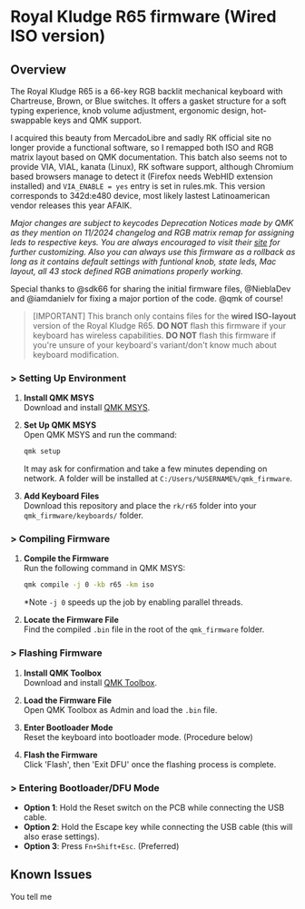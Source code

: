 # Royal Kludge R65 firmware (Wired ISO version)

## Overview

The Royal Kludge R65 is a 66-key RGB backlit mechanical keyboard with Chartreuse, Brown, or Blue switches. It offers a gasket structure for a soft typing experience, knob volume adjustment, ergonomic design, hot-swappable keys and QMK support.

I acquired this beauty from MercadoLibre and sadly RK official site no longer provide a functional software, so I remapped both ISO and RGB matrix layout based on QMK documentation. This batch also seems not to provide VIA, VIAL, kanata (Linux), RK software support, although Chromium based browsers manage to detect it (Firefox needs WebHID extension installed) and ```VIA_ENABLE = yes``` entry is set in rules.mk.
This version corresponds to 342d:e480 device, most likely lastest Latinoamerican vendor releases this year AFAIK.

*Major changes are subject to keycodes Deprecation Notices made by QMK as they mention on 11/2024 changelog and RGB matrix remap for assigning leds to respective keys. You are always encouraged to visit their [site](https://docs.qmk.fm/) for further customizing. Also you can always use this firmware as a rollback as long as it contains default settings with funtional knob, state leds, Mac layout, all 43 stock defined RGB animations properly working.*

Special thanks to @sdk66 for sharing the initial firmware files, @NieblaDev and @iamdanielv for fixing a major portion of the code. @qmk of course!

> [IMPORTANT] 
> This branch only contains files for the **wired ISO-layout** version of the Royal Kludge R65.
> **DO NOT** flash this firmware if your keyboard has wireless capabilities.
> **DO NOT** flash this firmware if you're unsure of your keyboard's variant/don't know much about keyboard modification.

### > Setting Up Environment

1. **Install QMK MSYS**  
   Download and install [QMK MSYS](https://msys.qmk.fm).

2. **Set Up QMK MSYS**  
   Open QMK MSYS and run the command:  
   ```bash
   qmk setup
   ```
   It may ask for confirmation and take a few minutes depending on network.
   A folder will be installed at `C:/Users/%USERNAME%/qmk_firmware`.

3. **Add Keyboard Files**  
   Download this repository and place the `rk/r65` folder into your `qmk_firmware/keyboards/` folder.

### > Compiling Firmware

1. **Compile the Firmware**  
   Run the following command in QMK MSYS:  
   ```bash
   qmk compile -j 0 -kb r65 -km iso
   ```
   *Note ```-j 0``` speeds up the job by enabling parallel threads.
   
2. **Locate the Firmware File**  
   Find the compiled `.bin` file in the root of the `qmk_firmware` folder.

### > Flashing Firmware

1. **Install QMK Toolbox**  
   Download and install [QMK Toolbox](https://github.com/qmk/qmk_toolbox/releases).

2. **Load the Firmware File**  
   Open QMK Toolbox as Admin and load the `.bin` file.

3. **Enter Bootloader Mode**  
   Reset the keyboard into bootloader mode. (Procedure below)

4. **Flash the Firmware**  
   Click 'Flash', then 'Exit DFU' once the flashing process is complete.

### > Entering Bootloader/DFU Mode

- **Option 1**: Hold the Reset switch on the PCB while connecting the USB cable.
- **Option 2**: Hold the Escape key while connecting the USB cable (this will also erase settings).
- **Option 3**: Press `Fn+Shift+Esc`. (Preferred)

## Known Issues

You tell me
